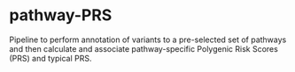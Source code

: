 # pathway-PRS
Pipeline to perform annotation of variants to a pre-selected set of pathways and then calculate and associate pathway-specific Polygenic Risk Scores (PRS) and typical PRS. 
